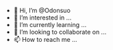 - 👋 Hi, I’m @Odonsuo
- 👀 I’m interested in ...
- 🌱 I’m currently learning ...
- 💞️ I’m looking to collaborate on ...
- 📫 How to reach me ...

<!---
Odonsuo/Odonsuo is a ✨ special ✨ repository because its `README.md` (this file) appears on your GitHub profile.
You can click the Preview link to take a look at your changes.
--->
